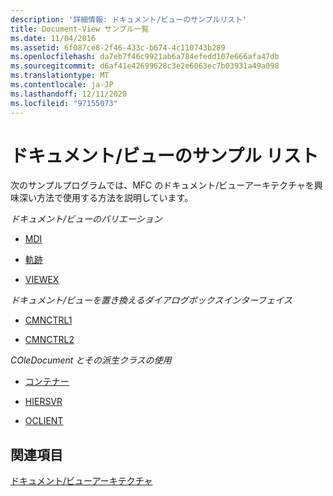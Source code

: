 ```yaml
---
description: '詳細情報: ドキュメント/ビューのサンプルリスト'
title: Document-View サンプル一覧
ms.date: 11/04/2016
ms.assetid: 6f087ce8-2f46-433c-b674-4c110743b289
ms.openlocfilehash: da7eb7f46c9921ab6a784efedd107e666afa47db
ms.sourcegitcommit: d6af41e42699628c3e2e6063ec7b03931a49a098
ms.translationtype: MT
ms.contentlocale: ja-JP
ms.lasthandoff: 12/11/2020
ms.locfileid: "97155073"
---
```

# <a name="documentview-sample-list"></a>ドキュメント/ビューのサンプル リスト

次のサンプルプログラムでは、MFC のドキュメント/ビューアーキテクチャを興味深い方法で使用する方法を説明しています。

*ドキュメント/ビューのバリエーション*

- [MDI](../overview/visual-cpp-samples.md)

- [軌跡](../overview/visual-cpp-samples.md)

- [VIEWEX](../overview/visual-cpp-samples.md)

*ドキュメント/ビューを置き換えるダイアログボックスインターフェイス*

- [CMNCTRL1](../overview/visual-cpp-samples.md)

- [CMNCTRL2](../overview/visual-cpp-samples.md)

*COleDocument とその派生クラスの使用*

- [コンテナー](../overview/visual-cpp-samples.md)

- [HIERSVR](../overview/visual-cpp-samples.md)

- [OCLIENT](../overview/visual-cpp-samples.md)

## <a name="see-also"></a>関連項目

[ドキュメント/ビューアーキテクチャ](document-view-architecture.md)
